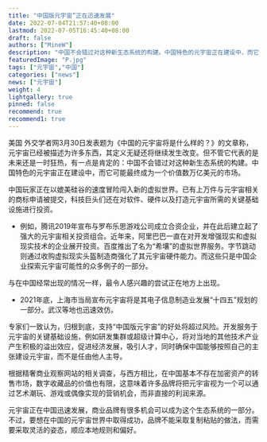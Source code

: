 ```yaml
---
title: "中国版元宇宙”正在迅速发展"
date: 2022-07-04T21:57:40+08:00
lastmod: 2022-07-05T16:45:40+08:00
draft: false
authors: ["MineW"]
description: "中国不会错过对这种新生态系统的构建。中国特色的元宇宙正在建设中，而它可能最终成为一个价值数万亿美元的市场，中国的元宇宙发展前程似锦。"
featuredImage: "P.jpg"
tags: ["元宇宙","中国"]
categories: ["news"]
news: ["元宇宙"]
weight: 4
lightgallery: true
pinned: false
recommend: true
recommend1: true
---
```




美国 外交学者网3月30日发表题为《中国的元宇宙将是什么样的？》的文章称，元宇宙已经被描述为许多东西，其定义无疑还将继续发生改变。但不管它代表的是未来还是一时狂热，有一点是肯定的：中国不会错过对这种新生态系统的构建。中国特色的元宇宙正在建设中，而它可能最终成为一个价值数万亿美元的市场。

中国玩家正在以媲美硅谷的速度冒险闯入新的虚拟世界。已有上万件与元宇宙相关的商标申请被提交，科技巨头们还在对软件、硬件以及打造元宇宙所需的关键基础设施进行投资。

- 例如，腾讯2019年宣布与罗布乐思游戏公司成立合资企业，并在此后建立起了强大的元宇宙相关投资组合。近年来，阿里巴巴一直在对开发增强现实和虚拟现实技术的企业展开投资。百度推出了名为“希壤”的虚拟世界服务。字节跳动则通过收购虚拟现实头盔制造商强化了其元宇宙硬件能力。而这些只是中国企业探索元宇宙可能性的众多例子的一部分。

与在中国经常出现的情况一样，最令人感兴趣的尝试正在地方上出现。

- 2021年底，上海市当局宣布元宇宙将是其电子信息制造业发展“十四五”规划的一部分。武汉等地也迅速效仿。

专家们一致认为，归根到底，支持“中国版元宇宙”的好处将超过风险。开发服务于元宇宙的关键基础设施，例如研发集群或超级计算中心，将对当地的其他技术产业产生积极的溢出效应，促进经济发展，吸引人才，同时确保中国能够按照自己的主张建设元宇宙，而不是任由他人主导。

根据精奢商业观察网站的相关调查，与西方相比，在中国基本不存在加密资产的转售市场，数字收藏品的价值也有限，这意味着许多品牌将把元宇宙视为一个可以通过艺术潮玩、游戏或偶像实现的营销机会，而非直接的利润来源。

元宇宙正在中国迅速发展，商业品牌有很多机会可以成为这个生态系统的一部分。不过，要想在中国的元宇宙世界中取得成功，品牌不能采取复制粘贴的做法，而需要采取灵活的姿态，顺应本地规则和偏好。